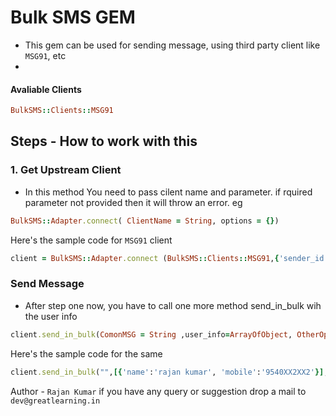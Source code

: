 # Bulk SMS GEM
- This gem can be used for sending message, using third party client like `MSG91`, etc
- 
#### Avaliable Clients
```ruby
BulkSMS::Clients::MSG91 
```
## Steps - How to work with this
### 1. Get Upstream Client
- In this method You need to pass cilent name and parameter. if rquired parameter not provided then it will throw an error. eg 
```ruby
BulkSMS::Adapter.connect( ClientName = String, options = {}) 
```
Here's the sample code for `MSG91` client
```ruby
client = BulkSMS::Adapter.connect (BulkSMS::Clients::MSG91,{'sender_id':"XXXXX",'access_token':"XXXXXXX","flow_id":"XXXXXX"})
```
### Send Message
- After step one now, you have to call one more method send_in_bulk wih the user info
```ruby 
client.send_in_bulk(ComonMSG = String ,user_info=ArrayOfObject, OtherOptions = Object)
```
Here's the sample code for the same
```ruby
client.send_in_bulk("",[{'name':'rajan kumar', 'mobile':'9540XX2XX2'}], {})
```
Author - `Rajan Kumar`
if you have any query or suggestion drop a mail to `dev@greatlearning.in`
